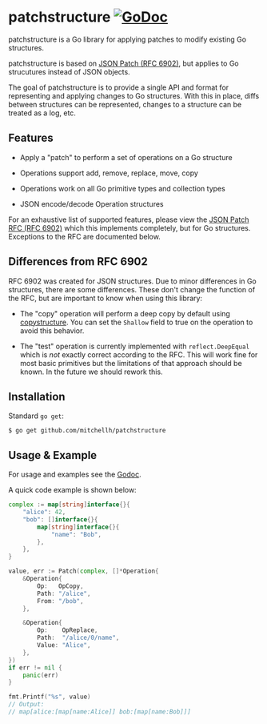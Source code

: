 # patchstructure [![GoDoc](https://godoc.org/github.com/mitchellh/patchstructure?status.svg)](https://godoc.org/github.com/mitchellh/patchstructure)

patchstructure is a Go library for applying patches to modify existing
Go structures.

patchstructure is based on
[JSON Patch (RFC 6902)](https://tools.ietf.org/html/rfc6902), but
applies to Go strucutures instead of JSON objects.

The goal of patchstructure is to provide a single API and format for
representing and applying changes to Go structures. With this in place,
diffs between structures can be represented, changes to a structure
can be treated as a log, etc.

## Features

  * Apply a "patch" to perform a set of operations on a Go structure

  * Operations support add, remove, replace, move, copy

  * Operations work on all Go primitive types and collection types

  * JSON encode/decode Operation structures

For an exhaustive list of supported features, please view the
[JSON Patch RFC (RFC 6902)](https://tools.ietf.org/html/rfc6902) which
this implements completely, but for Go structures. Exceptions to the RFC
are documented below.

## Differences from RFC 6902

RFC 6902 was created for JSON structures. Due to minor differences in
Go structures, there are some differences. These don't change the
function of the RFC, but are important to know when using this library:

  * The "copy" operation will perform a deep copy by default using
    [copystructure](https://github.com/mitchellh/copystructure). You can
    set the `Shallow` field to true on the operation to avoid this behavior.

  * The "test" operation is currently implemented with `reflect.DeepEqual`
    which is _not_ exactly correct according to the RFC. This will work fine
    for most basic primitives but the limitations of that approach should be
    known. In the future we should rework this.

## Installation

Standard `go get`:

```
$ go get github.com/mitchellh/patchstructure
```

## Usage & Example

For usage and examples see the [Godoc](http://godoc.org/github.com/mitchellh/patchstructure).

A quick code example is shown below:

```go
complex := map[string]interface{}{
	"alice": 42,
	"bob": []interface{}{
		map[string]interface{}{
			"name": "Bob",
		},
	},
}

value, err := Patch(complex, []*Operation{
	&Operation{
		Op:   OpCopy,
		Path: "/alice",
		From: "/bob",
	},

	&Operation{
		Op:    OpReplace,
		Path:  "/alice/0/name",
		Value: "Alice",
	},
})
if err != nil {
	panic(err)
}

fmt.Printf("%s", value)
// Output:
// map[alice:[map[name:Alice]] bob:[map[name:Bob]]]
```

